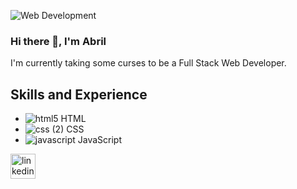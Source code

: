 ![Web Development](https://media-exp1.licdn.com/dms/image/C4D16AQFo-xC-nj49sg/profile-displaybackgroundimage-shrink_350_1400/0/1651878634140?e=1666224000&v=beta&t=rFFBe0NG-jJRRTQlbrQk3tSMj8X9OqNwXcNbs1xMlPQ)

### Hi there 👋, I'm Abril
I'm currently taking some curses to be a Full Stack Web Developer.

## Skills and Experience
* ![html5](https://user-images.githubusercontent.com/111591056/185756678-896fd44c-7944-4ba7-bccd-8502828d462a.png) HTML
* ![css (2)](https://user-images.githubusercontent.com/111591056/185756845-4553dec6-f66b-4f5c-82bf-60fd32b9e308.png) CSS
* ![javascript](https://user-images.githubusercontent.com/111591056/185756687-9c658141-9da5-43a7-8b5e-98f8aab8c190.png) JavaScript

[<img src='https://cdn.jsdelivr.net/npm/simple-icons@3.0.1/icons/linkedin.svg' alt='linkedin' height='40'>](https://www.linkedin.com/in/https://www.linkedin.com/in/abril-ivon-barros//) 
